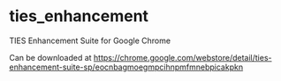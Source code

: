 # ties_enhancement
TIES Enhancement Suite for Google Chrome

Can be downloaded at https://chrome.google.com/webstore/detail/ties-enhancement-suite-sp/eocnbagmoegmpcihnpmfmnebpicakpkn
